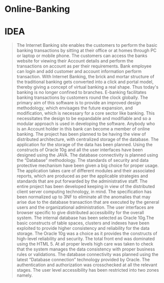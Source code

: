 # Online-Banking
# IDEA
> The Internet Banking site enables the customers to perform the basic banking transactions by sitting at their office or at homes through PC or laptop or mobile phone. The customers can access the banks website for viewing their Account details and perform the transactions on account as per their requirements. Bank employee can login and add customer and account information perform transaction. With Internet Banking, the brick and mortar structure of the traditional banking gets converted into a click and portal model, thereby giving a concept of virtual banking a real shape. Thus today's banking is no longer confined to branches. E-banking facilitates banking transactions by customers round the clock globally.
>The primary aim of this software is to provide an improved design methodology, which envisages the future expansion, and modification, which is necessary for a core sector like banking. This necessitates the design to be expandable and modifiable and so a modular approach is used in developing the software. Anybody who is an Account holder in this bank can become a member of online banking.
> The project has been planned to be having the view of distributed architecture, with centralized storage of the database. The application for the storage of the data has been planned. Using the constructs of Oracle 10g and all the user interfaces have been designed using the JAVA. The database connectivity is planned using the “Database” methodology. The standards of security and data protective mechanism have been given a big choice for proper usage. The application takes care of different modules and their associated reports, which are produced as per the applicable strategies and standards that are put forwarded by the administrative staff.
>The entire project has been developed keeping in view of the distributed client server computing technology, in mind. The specification has been normalized up to 3NF to eliminate all the anomalies that may arise due to the database transaction that are executed by the general users and the organizational administration. The user interfaces are browser specific to give distributed accessibility for the overall system. The internal database has been selected as Oracle 10g.The basic constructs of table spaces, clusters and indexes have been exploited to provide higher consistency and reliability for the data storage. The Oracle 10g was a choice as it provides the constructs of high-level reliability and security. The total front end was dominated using the HTML 5. At all proper levels high care was taken to check that the system manages the data consistency with proper business rules or validations. The database connectivity was planned using the latest “Database connection” technology provided by Oracle. The authentication and authorization was crosschecked at all the relevant stages. The user level accessibility has been restricted into two zones namely.


				
